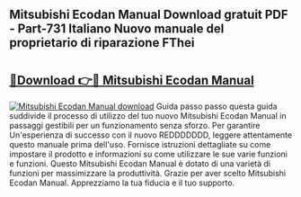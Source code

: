 ## Mitsubishi Ecodan Manual Download gratuit PDF - Part-731 Italiano Nuovo manuale del proprietario di riparazione FThei

# <h2><a href="http://df961sb.blite.top/?on=Mitsubishi+Ecodan+Manual">🔗Download 👉🔴 Mitsubishi Ecodan Manual</a></h2>

[![Mitsubishi Ecodan Manual download](https://i.imgur.com/lujVjoI.png)](http://df961sb.blite.top/?on=Mitsubishi+Ecodan+Manual)
Guida passo passo questa guida suddivide il processo di utilizzo del tuo nuovo Mitsubishi Ecodan Manual in passaggi gestibili per un funzionamento senza sforzo. Per garantire Un'esperienza di successo con il nuovo REDDDDDDD, leggere attentamente questo manuale prima dell'uso. Fornisce istruzioni dettagliate su come impostare il prodotto e informazioni su come utilizzare le sue varie funzioni e funzioni. Questo Mitsubishi Ecodan Manual è dotato di una varietà di funzioni per massimizzare la produttività. Grazie per aver scelto Mitsubishi Ecodan Manual. Apprezziamo la tua fiducia e il tuo supporto.

